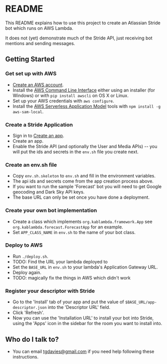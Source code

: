 # README #

This README explains how to use this project to create an Atlassian Stride bot which runs on AWS Lambda.

It does not (yet) demonstrate much of the Stride API, just receiving bot mentions and
sending messages.

## Getting Started ##

### Get set up with AWS ###
* [Create an AWS account](https://aws.amazon.com/free).
* Install the [AWS Command Line Interface](https://aws.amazon.com/cli) either using an installer 
(for Windows) or with `pip install awscli` on OS X or Linux.
* Set up your AWS credentials with `aws configure`.
* Install the [AWS Serverless Application Model](https://github.com/awslabs/aws-sam-local) tools 
with `npm install -g aws-sam-local`.

### Create a Stride Application ###
* Sign in to [Create an app](https://developer.atlassian.com/apps/create).
* Create an app.
* Enable the Stride API (and optionally the User and Media APIs) -- you will put the ids and secrets
 in the `env.sh` file you create next.

### Create an env.sh file ###
* Copy `env.sh.skeleton` to `env.sh` and fill in the environment variables.
* The api ids and secrets come from the app creation process above.
* If you want to run the sample 'Forecast' bot you will need to get Google geocoding and Dark Sky 
API keys.
* The base URL can only be set once you have done a deployment.

### Create your own bot implementation ###
* Create a class which implements `org.kablambda.framework.App` see `org.kablambda.forecast.ForecastApp` for an example.
* Set `APP_CLASS_NAME` in `env.sh` to the name of your bot class.

### Deploy to AWS ###
* Run `./deploy.sh`.
* TODO: Find the URL your lambda deployed to
* Set the `BASE_URL` in `env.sh` to your lambda's Application Gateway URL.
* Deploy again.
* TODO: magically fix the things in AWS which didn't work

### Register your descriptor with Stride ###
* Go to the 'Install' tab of your app and put the value of `$BASE_URL/app-descriptor.json` into the 
'Descriptor URL' field.
* Click 'Refresh'.
* Now you can use the 'Installation URL' to install your bot into Stride, using the 'Apps' icon in 
the sidebar for the room you want to install into.

## Who do I talk to? ##
* You can email tgdavies@gmail.com if you need help following these instructions.